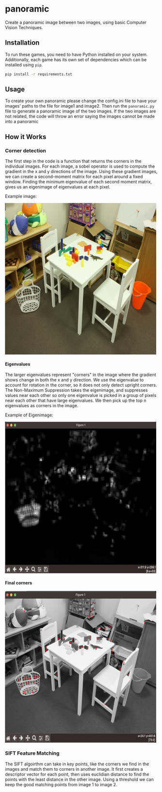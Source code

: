 # panoramic
Create a panoramic image between two images, using basic Computer Vision Techniques.


## Installation

To run these games, you need to have Python installed on your system. Additionally, each game has its own set of dependencies which can be installed using `pip`.

```bash
pip install -r requirements.txt
```

## Usage

To create your own panoramic please change the config.ini file to have your images' paths to the file for image1 and image2.
Then run the `panoramic.py` file to generate a panoramic image of the two images. If the two images are not related, 
the code will throw an error saying the images cannot be made into a panoramic

## How it Works

### Corner detection

The first step in the code is a function that returns the corners in the individual images. For each image, a sobel operator is used to compute the gradient in the x and y directions of the image. Using these gradient images, we can create a second-moment matrix for each pixel around a fixed window. Finding the minimum eigenvalue of each second moment matrix, gives us an eigenimage of eigenvalues at each pixel.  

Example image:

<img src="im0.png" alt="Image of room with toys on tables, chairs, and a basket" width="500" height="500"/>

#### Eigenvalues

The larger eigenvalues represent "corners" in the image where the gradient shows change in both the x and y direction. We use the eigenvalue to account for rotation in the corner, so it does not only detect upright corners. The Non-Maximum Suppression takes the eigenimage, and suppresses values near each other so only one eigenvalue is picked in a group of pixels near each other that have large eigenvalues. We then pick up the top n eigenvalues as corners in the image.

Example of Eigenimage:

<img src="eigenimage.png" alt="Eigenimage of the Image from above" width="500" height="500"/>


#### Final corners


<img src="corners.png" alt="Image above with the detected corners" width="500" height="500"/>


### SIFT Feature Matching
The SIFT algoirthm can take in key points, like the corners we find in the images and match them to corners in another image. It first creates a descriptor vector for each point, then uses euclidian distance to find the points with the least distance in the other image. Using a threshold we can keep the good matching points from image 1 to image 2.




